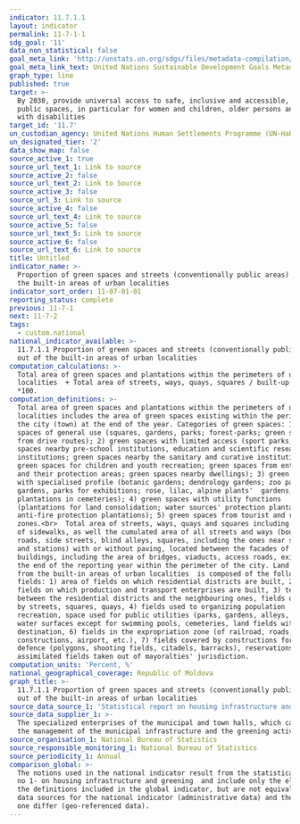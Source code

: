 ```yaml
---
indicator: 11.7.1.1
layout: indicator
permalink: 11-7-1-1
sdg_goal: '11'
data_non_statistical: false
goal_meta_link: 'http://unstats.un.org/sdgs/files/metadata-compilation/Metadata-Goal-11.pdf'
goal_meta_link_text: United Nations Sustainable Development Goals Metadata (pdf 2066kB)
graph_type: line
published: true
target: >-
  By 2030, provide universal access to safe, inclusive and accessible, green and
  public spaces, in particular for women and children, older persons and persons
  with disabilities
target_id: '11.7'
un_custodian_agency: United Nations Human Settlements Programme (UN-Habitat)
un_designated_tier: '2'
data_show_map: false
source_active_1: true
source_url_text_1: Link to source
source_active_2: false
source_url_text_2: Link to Source
source_active_3: false
source_url_3: Link to source
source_active_4: false
source_url_text_4: Link to source
source_active_5: false
source_url_text_5: Link to source
source_active_6: false
source_url_text_6: Link to source
title: Untitled
indicator_name: >-
  Proportion of green spaces and streets (conventionally public areas) out of
  the built-in areas of urban localities
indicator_sort_order: 11-07-01-01
reporting_status: complete
previous: 11-7-1
next: 11-7-2
tags:
  - custom.national
national_indicator_available: >-
  11.7.1.1 Proportion of green spaces and streets (conventionally public areas)
  out of the built-in areas of urban localities
computation_calculations: >-
  Total area of green spaces and plantations within the perimeters of urban
  localities  + Total area of streets, ways, quays, squares / built-up area
  *100.
computation_definitions: >-
  Total area of green spaces and plantations within the perimeters of urban
  localities includes the area of green spaces existing within the perimeter of
  the city (town) at the end of the year. Categories of green spaces: 1)  green
  spaces of general use (squares, gardens, parks; forest-parks; green spaces
  from drive routes); 2) green spaces with limited access (sport parks; green
  spaces nearby pre-school institutions, education and scientific research
  institutions; green spaces nearby the sanitary and curative institutions;
  green spaces for children and youth recreation; green spaces from enterprises
  and their protection areas; green spaces nearby dwellings); 3) green spaces
  with specialised profile (botanic gardens; dendrology gardens; zoo parks and
  gardens, parks for exhibitions; rose, lilac, alpine plants'  gardens, etc.;
  plantations in cemeteries); 4) green spaces with utility functions
  (plantations for land consolidation; water sources' protection plantations;
  anti-fire protection plantations); 5) green spaces from tourist and recreation
  zones.<br>  Total area of streets, ways, quays and squares including the area
  of sidewalks, as well the cumulated area of all streets and ways (boulevards,
  roads, side streets, blind alleys, squares, including the ones near stadiums
  and stations) with or without paving, located between the facades of
  buildings, including the area of bridges, viaducts, access roads, existing by
  the end of the reporting year within the perimeter of the city. Land surface
  from the built-in areas of urban localities  is composed of the following land
  fields: 1) area of fields on which residential districts are built, 2) area of
  fields on which production and transport enterprises are built, 3) territories
  between the residential districts and the neighbouring ones, fields occupied
  by streets, squares, quays, 4) fields used to organizing population
  recreation, space used for public utilities (parks, gardens, alleys, etc.), 5)
  water surfaces except for swimming pools, cemeteries, land fields with special
  destination, 6) fields in the expropriation zone (of railroad, roads, port
  constructions, airport, etc.), 7) fields covered by constructions for state
  defence (polygons, shooting fields, citadels, barracks), reservations and
  assimilated fields taken out of mayoralties' jurisdiction.
computation_units: 'Percent, %'
national_geographical_coverage: Republic of Moldova
graph_title: >-
  11.7.1.1 Proportion of green spaces and streets (conventionally public areas)
  out of the built-in areas of urban localities
source_data_source_1: 'Statistical report on housing infrastructure and greening '
source_data_supplier_1: >-
  The specialized enterprises of the municipal and town halls, which carry out
  the management of the municipal infrastructure and the greening activity
source_organisation_1: National Bureau of Statistics
source_responsible_monitoring_1: National Bureau of Statistics
source_periodicity_1: Annual
comparison_global: >-
  The notions used in the national indicator result from the statistical report
  no 1- on housing infrastructure and greening  and include only the elements of
  the definitions included in the global indicator, but are not equivalent. The
  data sources for the national indicator (administrative data) and the global
  one differ (geo-referenced data).
---
```

